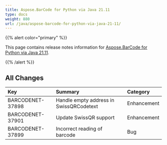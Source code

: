 ```yaml
---
title: Aspose.BarCode for Python via Java 21.11
type: docs
weight: 880
url: /java/aspose-barcode-for-python-via-java-21-11/
---
```


{{% alert color="primary" %}} 

This page contains release notes information for [Aspose.BarCode for Python via Java 21.11](https://downloads.aspose.com/barcode/pythonjava/new-releases/aspose.barcode-for-python-via-java-21.11/).

{{% /alert %}} 
## **All Changes**

|**Key**|**Summary**|**Category**|
| :- | :- | :- |
|BARCODENET-37898|Handle empty address in SwissQRCodetext|Enhancement|
|BARCODENET-37901|Update SwissQR support|Enhancement|
|BARCODENET-37899|Incorrect reading of barcode|Bug|
